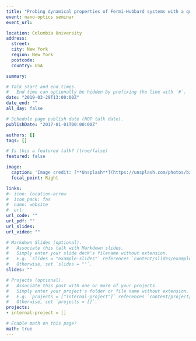 ```yaml
---
title: "Probing dynamical properties of Fermi-Hubbard systems with a quantum gas microscope"
event: nano-optics seminar
event_url:

location: Columbia University
address:
  street:
  city: New York
  region: New York
  postcode:
  country: USA

summary: 

# Talk start and end times.
#   End time can optionally be hidden by prefixing the line with `#`.
date: "2019-03-29T13:00:00Z"
date_end: ""
all_day: false

# Schedule page publish date (NOT talk date).
publishDate: "2017-01-01T00:00:00Z"

authors: []
tags: []

# Is this a featured talk? (true/false)
featured: false

image:
  caption: 'Image credit: [**Unsplash**](https://unsplash.com/photos/bzdhc5b3Bxs)'
  focal_point: Right

links:
#- icon: location-arrow
#  icon_pack: fas
#  name: website
#  url:
url_code: ""
url_pdf: ""
url_slides:
url_video: ""

# Markdown Slides (optional).
#   Associate this talk with Markdown slides.
#   Simply enter your slide deck's filename without extension.
#   E.g. `slides = "example-slides"` references `content/slides/example-slides.md`.
#   Otherwise, set `slides = ""`.
slides: ""

# Projects (optional).
#   Associate this post with one or more of your projects.
#   Simply enter your project's folder or file name without extension.
#   E.g. `projects = ["internal-project"]` references `content/project/deep-learning/index.md`.
#   Otherwise, set `projects = []`.
projects:
- internal-project = []

# Enable math on this page?
math: true
---
```

